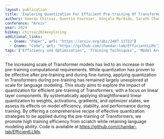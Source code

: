 ```yaml
---
layout: publication
title: 'Exploring Quantization For Efficient Pre-training Of Transformer Language Models'
authors: Kamran Chitsaz, Quentin Fournier, Gonçalo Mordido, Sarath Chandar
conference: "Arxiv"
year: 2024
bibkey: chitsaz2024exploring
additional_links:
  - {name: "Paper", url: "https://arxiv.org/abs/2407.11722"}
  - {name: "Code", url: "https://github.com/chandar-lab/EfficientLLMs"}
tags: ['Efficiency and Optimization', 'Training Techniques', 'Model Architecture', 'Language Modeling', 'Quantization', 'Pretraining Methods', 'Fine-Tuning', 'Transformer', 'Has Code', 'Pre-Training']
---
```

The increasing scale of Transformer models has led to an increase in their
pre-training computational requirements. While quantization has proven to be
effective after pre-training and during fine-tuning, applying quantization in
Transformers during pre-training has remained largely unexplored at scale for
language modeling. This study aims to explore the impact of quantization for
efficient pre-training of Transformers, with a focus on linear layer
components. By systematically applying straightforward linear quantization to
weights, activations, gradients, and optimizer states, we assess its effects on
model efficiency, stability, and performance during training. By offering a
comprehensive recipe of effective quantization strategies to be applied during
the pre-training of Transformers, we promote high training efficiency from
scratch while retaining language modeling ability. Code is available at
https://github.com/chandar-lab/EfficientLLMs.
